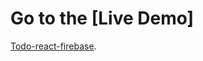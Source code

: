 # Go to the [Live Demo]

[Todo-react-firebase](https://todo-react-firebase-1a17b.web.app/?_gl=1*1cvrarf*_ga*MTE2NDY2NzYzNy4xNjk2MjE2OTk1*_ga_CW55HF8NVT*MTY5NjI5NDYzNy41LjEuMTY5NjI5NzM3My42MC4wLjA.).